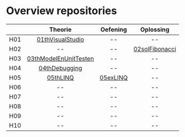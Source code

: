 # Overview repositories
|               | Theorie           | Oefening  | Oplossing|
| ------------- |:-------------:|:-----:|:-------:|
| H01 | [01thVisualStudio](https://github.com/WebIII/01thHelloVisualStudio.git) | -- |  -- |
| H02 | -- | -- |  [02solFibonacci](https://github.com/WebIII/02solFibonacci.git) |
| H03 | [03thModelEnUnitTesten](https://github.com/WebIII/03thModelEnUnitTesten.git) | -- | -- |
| H04 | [04thDebugging](https://github.com/WebIII/4thDebugging.git) | -- |  -- |
| H05 | [05thLINQ](https://github.com/WebIII/05thLinq) | [05exLINQ](https://github.com/WebIII/05exLinq) |  -- |
| H06 | -- | -- |  -- |
| H07 | -- | -- |  -- |
| H08 | -- | -- |  -- |
| H09 | -- | -- |  -- |
| H10 | -- | -- |  -- |
